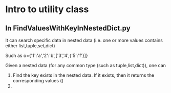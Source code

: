 # Intro to utility class
## In FindValuesWithKeyInNestedDict.py
It can search specific data in nested data (i.e. one or more values contains either list,tuple,set,dict)

Such as o={'1':'a','2':'b',['3','4',{'5':'f'}]}

Given a nested data (for any common type (such as tuple,list,dict)), one can 

1. Find the key exists in the nested data. If it exists, then it returns the corresponding values ()
2. 
